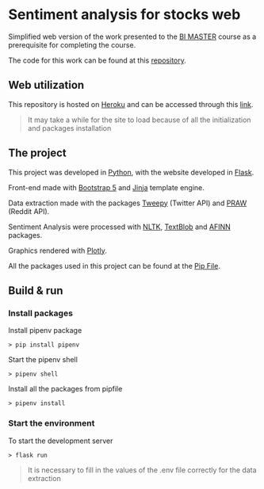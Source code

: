 # Sentiment analysis for stocks web

Simplified web version of the work presented to the [BI MASTER](https://ica.puc-rio.ai/bi-master) course as a prerequisite for completing the course.

The code for this work can be found at this [repository](https://github.com/DuduKling/stocks-sentiment-analysis).

## Web utilization

This repository is hosted on [Heroku](https://www.heroku.com) and can be accessed through this [link](https://bi-master-sentiment-analysis.herokuapp.com).

> It may take a while for the site to load because of all the initialization and packages installation

## The project

This project was developed in [Python](https://www.python.org), with the website developed in [Flask](https://flask.palletsprojects.com/en/1.1.x/).

Front-end made with [Bootstrap 5](https://getbootstrap.com) and [Jinja](https://jinja.palletsprojects.com/en/2.11.x/) template engine.

Data extraction made with the packages [Tweepy](https://www.tweepy.org) (Twitter API) and [PRAW](https://praw.readthedocs.io/en/latest/) (Reddit API).

Sentiment Analysis were processed with [NLTK](https://www.nltk.org), [TextBlob](https://textblob.readthedocs.io/en/dev/) and [AFINN](https://github.com/fnielsen/afinn) packages.

Graphics rendered with [Plotly](https://plotly.com).

All the packages used in this project can be found at the [Pip File](./Pipfile).

## Build & run

### Install packages

Install pipenv package

```console
> pip install pipenv
```

Start the pipenv shell

```console
> pipenv shell
```

Install all the packages from pipfile

```console
> pipenv install
```

### Start the environment

To start the development server

```console
> flask run
```

> It is necessary to fill in the values ​​of the .env file correctly for the data extraction
